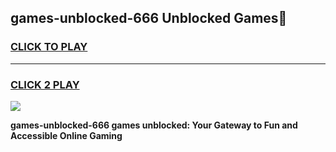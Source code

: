 
## games-unblocked-666 Unblocked Games👋
<h3>
<a href="https://news.freeplayer.one?title=games-unblocked-666&ref=16F">CLICK TO PLAY</a></h3>
<hr>

<h3>
<a href="https://news.freeplayer.one?title=games-unblocked-666&ref=16F">CLICK 2 PLAY</a>
  
</h3>

<a href="https://news.freeplayer.one?title=games-unblocked-666&ref=16F/"><img src="https://clearcache.store/games.png"></a>


**games-unblocked-666 games unblocked: Your Gateway to Fun and Accessible Online Gaming**

